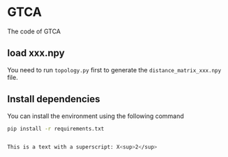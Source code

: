 # GTCA
The code of GTCA

## load xxx.npy

You need to run `topology.py` first to generate the `distance_matrix_xxx.npy` file.

## Install dependencies
You can install the environment using the following command

  ```bash
  pip install -r requirements.txt


This is a text with a superscript: X<sup>2</sup>
